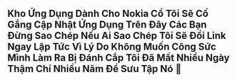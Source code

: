 ## Kho Ứng Dụng Dành Cho Nokia Cổ Tôi Sẽ Cố Gắng Cập Nhật Ứng Dụng Trên Đây Các Bạn Đừng Sao Chép Nếu Ai Sao Chép Tôi Sẽ Đổi Link Ngay Lập Tức Vì Lý Do Không Muốn Công Sức Mình Làm Ra Bị Đánh Cắp Tôi Đã Mất Nhiều Ngày Thậm Chí Nhiều Năm Để Sưu Tập Nó 🙂
